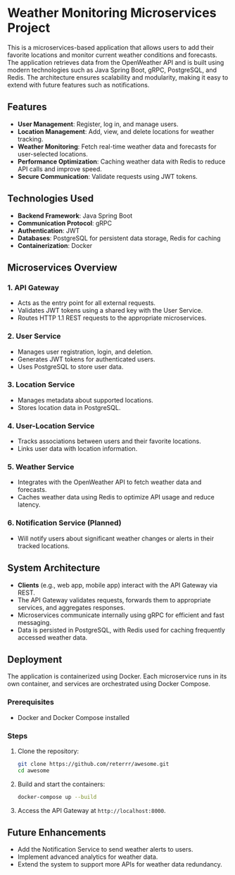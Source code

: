 # Weather Monitoring Microservices Project

This is a microservices-based application that allows users to add their favorite locations and monitor current weather conditions and forecasts. The application retrieves data from the OpenWeather API and is built using modern technologies such as Java Spring Boot, gRPC, PostgreSQL, and Redis. The architecture ensures scalability and modularity, making it easy to extend with future features such as notifications.

## Features
- **User Management**: Register, log in, and manage users.
- **Location Management**: Add, view, and delete locations for weather tracking.
- **Weather Monitoring**: Fetch real-time weather data and forecasts for user-selected locations.
- **Performance Optimization**: Caching weather data with Redis to reduce API calls and improve speed.
- **Secure Communication**: Validate requests using JWT tokens.

## Technologies Used
- **Backend Framework**: Java Spring Boot
- **Communication Protocol**: gRPC
- **Authentication**: JWT
- **Databases**: PostgreSQL for persistent data storage, Redis for caching
- **Containerization**: Docker

## Microservices Overview

### 1. API Gateway
- Acts as the entry point for all external requests.
- Validates JWT tokens using a shared key with the User Service.
- Routes HTTP 1.1 REST requests to the appropriate microservices.

### 2. User Service
- Manages user registration, login, and deletion.
- Generates JWT tokens for authenticated users.
- Uses PostgreSQL to store user data.

### 3. Location Service
- Manages metadata about supported locations.
- Stores location data in PostgreSQL.

### 4. User-Location Service
- Tracks associations between users and their favorite locations.
- Links user data with location information.

### 5. Weather Service
- Integrates with the OpenWeather API to fetch weather data and forecasts.
- Caches weather data using Redis to optimize API usage and reduce latency.

### 6. Notification Service (Planned)
- Will notify users about significant weather changes or alerts in their tracked locations.

## System Architecture
- **Clients** (e.g., web app, mobile app) interact with the API Gateway via REST.
- The API Gateway validates requests, forwards them to appropriate services, and aggregates responses.
- Microservices communicate internally using gRPC for efficient and fast messaging.
- Data is persisted in PostgreSQL, with Redis used for caching frequently accessed weather data.

## Deployment
The application is containerized using Docker. Each microservice runs in its own container, and services are orchestrated using Docker Compose.

### Prerequisites
- Docker and Docker Compose installed

### Steps
1. Clone the repository:
   ```bash
   git clone https://github.com/reterrr/awesome.git
   cd awesome
   ```
2. Build and start the containers:
   ```bash
   docker-compose up --build
   ```
3. Access the API Gateway at `http://localhost:8000`.

## Future Enhancements
- Add the Notification Service to send weather alerts to users.
- Implement advanced analytics for weather data.
- Extend the system to support more APIs for weather data redundancy.
